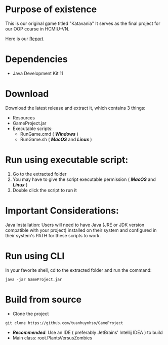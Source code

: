 # Purpose of existence
This is our original game titled "Katavania"
It serves as the final project for our OOP course in HCMIU-VN.

Here is our [Report](https://docs.google.com/document/d/1WLzj8UrHD5L7XrULExetXKch-HwGm9xk6mONj4MLSew/edit?usp=sharing)

# Dependencies
- Java Development Kit 11

# Download
Download the latest release and extract it, which contains 3 things:
* Resources
* GameProject.jar
* Executable scripts:
    * RunGame.cmd ( ***Windows*** ) 
    * RunGame.sh ( ***MacOS*** and ***Linux*** ) 

# Run using executable script:
1. Go to the extracted folder
2. You may have to give the script executable permission ( ***MacOS*** and ***Linux*** )
3. Double click the script to run it
   
# Important Considerations:
Java Installation: Users will need to have Java (JRE or JDK version compatible with your project) 
installed on their system and configured in their system's PATH for these scripts to work.


# Run using CLI
In your favorite shell, cd to the extracted folder and run the command:
```
java -jar GameProject.jar 
```

# Build from source
* Clone the project
```
git clone https://github.com/tuanhuynhso/GameProject
```
* ***Recommended***: Use an IDE ( preferably JetBrains' Intellij IDEA ) to build
* Main class: root.PlantsVersusZombies
